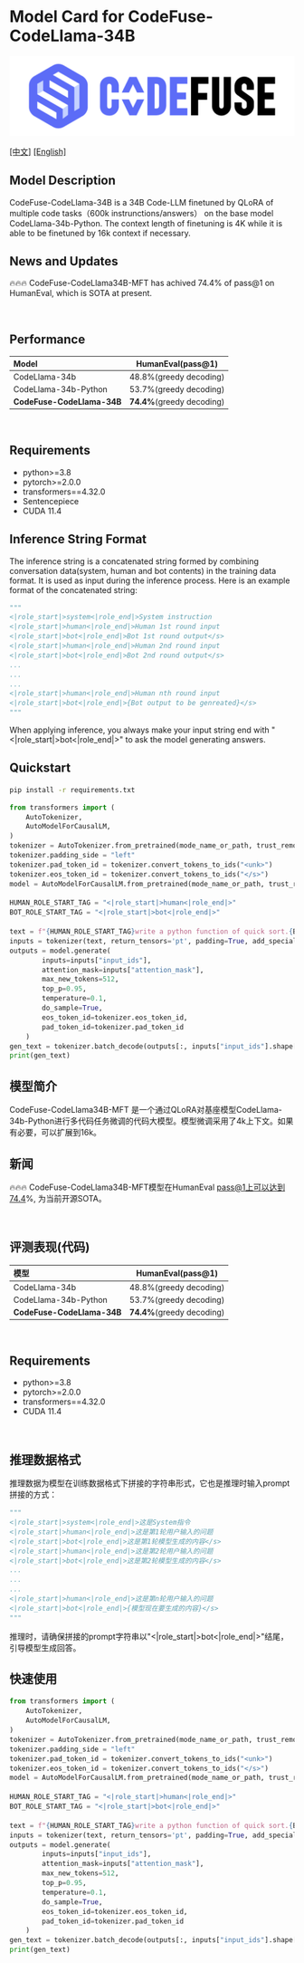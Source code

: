 # Model Card for CodeFuse-CodeLlama-34B
![Creation Approach](LOGO.png)

[[中文]](#chinese)    [[English]](#english)



<a id="english"></a>

## Model Description

CodeFuse-CodeLlama-34B is a 34B Code-LLM finetuned by QLoRA of multiple code tasks（600k instrunctions/answers） on the base model CodeLlama-34b-Python. 
The context length of finetuning is 4K while it is able to be finetuned by 16k context if necessary.
<br>

## News and Updates

🔥🔥🔥 CodeFuse-CodeLlama34B-MFT has achived 74.4% of pass@1 on HumanEval, which is SOTA at present.

<br>

## Performance

| Model                         | HumanEval(pass@1) |
| :---------------------------- | :---------------: |
| CodeLlama-34b                 |   48.8%(greedy decoding)   |
| CodeLlama-34b-Python          |   53.7%(greedy decoding)   |
| **CodeFuse-CodeLlama-34B** | **74.4%**(greedy decoding) |

<br>

## Requirements

* python>=3.8 
* pytorch>=2.0.0
* transformers==4.32.0
* Sentencepiece
* CUDA 11.4
  <br>

##  Inference String Format

The inference string is a concatenated string formed by combining conversation data(system, human and bot contents) in the training data format.  It is used as input during the inference process.
Here is an example format of the concatenated string:

```python
"""
<|role_start|>system<|role_end|>System instruction
<|role_start|>human<|role_end|>Human 1st round input
<|role_start|>bot<|role_end|>Bot 1st round output</s>
<|role_start|>human<|role_end|>Human 2nd round input
<|role_start|>bot<|role_end|>Bot 2nd round output</s>
...
...
...
<|role_start|>human<|role_end|>Human nth round input
<|role_start|>bot<|role_end|>{Bot output to be genreated}</s>
"""
```

When applying inference, you always make your input string end with "<|role_start|>bot<|role_end|>" to ask the model generating answers.

## Quickstart

```bash
pip install -r requirements.txt
```

```python
from transformers import (
    AutoTokenizer, 
    AutoModelForCausalLM,
)
tokenizer = AutoTokenizer.from_pretrained(mode_name_or_path, trust_remote_code=True, use_fast=False, legacy=False)
tokenizer.padding_side = "left"
tokenizer.pad_token_id = tokenizer.convert_tokens_to_ids("<unk>")
tokenizer.eos_token_id = tokenizer.convert_tokens_to_ids("</s>")
model = AutoModelForCausalLM.from_pretrained(mode_name_or_path, trust_remote_code=True)

HUMAN_ROLE_START_TAG = "<|role_start|>human<|role_end|>"
BOT_ROLE_START_TAG = "<|role_start|>bot<|role_end|>"

text = f"{HUMAN_ROLE_START_TAG}write a python function of quick sort.{BOT_ROLE_START_TAG}" 
inputs = tokenizer(text, return_tensors='pt', padding=True, add_special_tokens=False).to("cuda")
outputs = model.generate(
        inputs=inputs["input_ids"],
        attention_mask=inputs["attention_mask"],
        max_new_tokens=512,
        top_p=0.95,
        temperature=0.1,
        do_sample=True,
        eos_token_id=tokenizer.eos_token_id,
        pad_token_id=tokenizer.pad_token_id
    )
gen_text = tokenizer.batch_decode(outputs[:, inputs["input_ids"].shape[1]:], skip_special_tokens=True)
print(gen_text)
```













<a id="chinese"></a>

## 模型简介

CodeFuse-CodeLlama34B-MFT 是一个通过QLoRA对基座模型CodeLlama-34b-Python进行多代码任务微调的代码大模型。模型微调采用了4k上下文。如果有必要，可以扩展到16k。
<br>

## 新闻

🔥🔥🔥 CodeFuse-CodeLlama34B-MFT模型在HumanEval pass@1上可以达到74.4%, 为当前开源SOTA。

<br>

## 评测表现(代码)

| 模型                         | HumanEval(pass@1) |
| :---------------------------- | :---------------: |
| CodeLlama-34b                 |   48.8%(greedy decoding)   |
| CodeLlama-34b-Python          |   53.7%(greedy decoding)   |
| **CodeFuse-CodeLlama-34B** | **74.4%**(greedy decoding) |
<br>

## Requirements

* python>=3.8 
* pytorch>=2.0.0
* transformers==4.32.0
* CUDA 11.4
<br>

## 推理数据格式

推理数据为模型在训练数据格式下拼接的字符串形式，它也是推理时输入prompt拼接的方式：

```python
"""
<|role_start|>system<|role_end|>这是System指令
<|role_start|>human<|role_end|>这是第1轮用户输入的问题
<|role_start|>bot<|role_end|>这是第1轮模型生成的内容</s>
<|role_start|>human<|role_end|>这是第2轮用户输入的问题
<|role_start|>bot<|role_end|>这是第2轮模型生成的内容</s>
...
...
...
<|role_start|>human<|role_end|>这是第n轮用户输入的问题
<|role_start|>bot<|role_end|>{模型现在要生成的内容}</s>
"""
```

推理时，请确保拼接的prompt字符串以"<|role_start|>bot<|role_end|>"结尾，引导模型生成回答。

## 快速使用

```python
from transformers import (
    AutoTokenizer, 
    AutoModelForCausalLM,
)
tokenizer = AutoTokenizer.from_pretrained(mode_name_or_path, trust_remote_code=True, use_fast=False, legacy=False)
tokenizer.padding_side = "left"
tokenizer.pad_token_id = tokenizer.convert_tokens_to_ids("<unk>")
tokenizer.eos_token_id = tokenizer.convert_tokens_to_ids("</s>")
model = AutoModelForCausalLM.from_pretrained(mode_name_or_path, trust_remote_code=True)

HUMAN_ROLE_START_TAG = "<|role_start|>human<|role_end|>"
BOT_ROLE_START_TAG = "<|role_start|>bot<|role_end|>"

text = f"{HUMAN_ROLE_START_TAG}write a python function of quick sort.{BOT_ROLE_START_TAG}" 
inputs = tokenizer(text, return_tensors='pt', padding=True, add_special_tokens=False).to("cuda")
outputs = model.generate(
        inputs=inputs["input_ids"],
        attention_mask=inputs["attention_mask"],
        max_new_tokens=512,
        top_p=0.95,
        temperature=0.1,
        do_sample=True,
        eos_token_id=tokenizer.eos_token_id,
        pad_token_id=tokenizer.pad_token_id
    )
gen_text = tokenizer.batch_decode(outputs[:, inputs["input_ids"].shape[1]:], skip_special_tokens=True)
print(gen_text)
```


